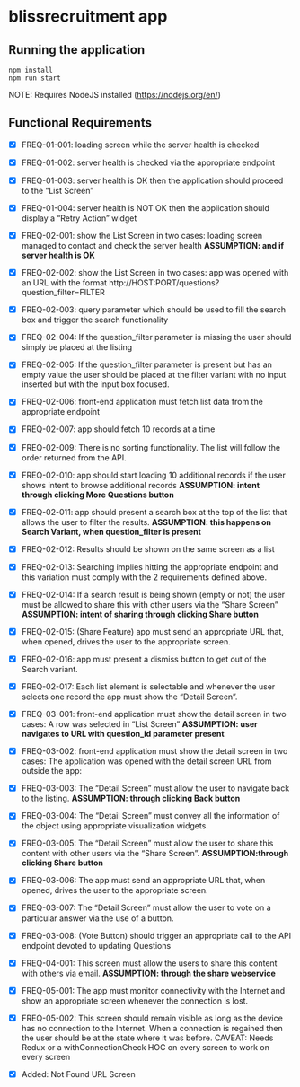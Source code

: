 # blissrecruitment app

## Running the application

```
npm install
npm run start
```

NOTE: Requires NodeJS installed (https://nodejs.org/en/)

## Functional Requirements

- [X] FREQ-01-001: loading screen while the server health is checked
- [X] FREQ-01-002: server health is checked via the appropriate endpoint
- [X] FREQ-01-003: server health is OK then the application should proceed to the “List Screen”
- [X] FREQ-01-004: server health is NOT OK then the application should display a “Retry Action” widget
- [X] FREQ-02-001: show the List Screen in two cases: loading screen managed to contact and check the server health **ASSUMPTION: and if server health is OK**
- [X] FREQ-02-002: show the List Screen in two cases: app was opened with an URL with the format http://HOST:PORT/questions?question_filter=FILTER
- [X] FREQ-02-003: query parameter which should be used to fill the search box and trigger the search functionality
- [X] FREQ-02-004: If the question_filter parameter is missing the user should simply be placed at the listing
- [X] FREQ-02-005: If the question_filter parameter is present but has an empty value the user should be placed at the filter variant with no input inserted but with the input box focused.
- [X] FREQ-02-006: front-end application must fetch list data from the appropriate endpoint
- [X] FREQ-02-007: app should fetch 10 records at a time
- [X] FREQ-02-009: There is no sorting functionality. The list will follow the order returned from the API.
- [X] FREQ-02-010: app should start loading 10 additional records if the user shows intent to browse additional records **ASSUMPTION: intent through clicking More Questions button**
- [X] FREQ-02-011: app should present a search box at the top of the list that allows the user to filter the results. **ASSUMPTION: this happens on Search Variant, when question_filter is present**
- [X] FREQ-02-012: Results should be shown on the same screen as a list
- [X] FREQ-02-013: Searching implies hitting the appropriate endpoint and this variation must comply with the 2 requirements defined above.
- [X] FREQ-02-014: If a search result is being shown (empty or not) the user must be allowed to share this with other users via the “Share Screen” **ASSUMPTION: intent of sharing through clicking Share button**
- [X] FREQ-02-015: (Share Feature) app must send an appropriate URL that, when opened, drives the user to the appropriate screen.
- [X] FREQ-02-016: app must present a dismiss button to get out of the Search variant.
- [X] FREQ-02-017: Each list element is selectable and whenever the user selects one record the app must show the “Detail Screen”.
- [X] FREQ-03-001: front-end application must show the detail screen in two cases: A row was selected in “List Screen” **ASSUMPTION: user navigates to URL with question_id parameter present**
- [X] FREQ-03-002: front-end application must show the detail screen in two cases: The application was opened with the detail screen URL from outside the app:
- [X] FREQ-03-003: The “Detail Screen” must allow the user to navigate back to the listing.  **ASSUMPTION: through clicking Back button**
- [X] FREQ-03-004: The “Detail Screen” must convey all the information of the object using appropriate visualization widgets.
- [X] FREQ-03-005: The “Detail Screen” must allow the user to share this content with other users via the “Share Screen”. **ASSUMPTION:through clicking Share button**
- [X] FREQ-03-006: The app must send an appropriate URL that, when opened, drives the user to the appropriate screen.
- [X] FREQ-03-007: The “Detail Screen” must allow the user to vote on a particular answer via the use of a button.
- [X] FREQ-03-008: (Vote Button) should trigger an appropriate call to the API endpoint devoted to updating Questions
- [X] FREQ-04-001: This screen must allow the users to share this content with others via email. **ASSUMPTION: through the share webservice**
- [X] FREQ-05-001: The app must monitor connectivity with the Internet and show an appropriate screen whenever the connection is lost. 
- [X] FREQ-05-002: This screen should remain visible as long as the device has no connection to the Internet. When a connection is regained then the user should be at the state where it was before. CAVEAT: Needs Redux or a withConnectionCheck HOC on every screen to work on every screen

- [X] Added: Not Found URL Screen